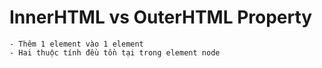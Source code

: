 #  InnerHTML vs OuterHTML Property

```
- Thêm 1 element vào 1 element 
- Hai thuộc tính đều tồn tại trong element node
```